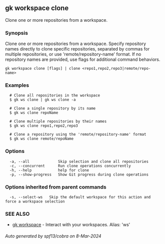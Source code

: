 ## gk workspace clone

Clone one or more repositories from a workspace.

### Synopsis

Clone one or more repositories from a workspace. Specify repository names directly to clone specific repositories,
separated by commas for multiple repositories, or use 'remote/repository-name' format.
If no repository names are provided, use flags for additional command behaviors.

```
gk workspace clone [flags] | clone <repo1,repo2,repo3|remote/repo-name>
```

### Examples

```
  # Clone all repositories in the workspace
  $ gk ws clone | gk ws clone -a

  # Clone a single repository by its name
  $ gk ws clone repoName

  # Clone multiple repositories by their names
  $ gk ws clone repo1,repo2,repo3

  # Clone a repository using the 'remote/repository-name' format
  $ gk ws clone remote/repoName
```

### Options

```
  -a, --all             Skip selection and clone all repositories
  -c, --concurrent      Run clone operations concurrently
  -h, --help            help for clone
  -p, --show-progress   Show Git progress during clone operations
```

### Options inherited from parent commands

```
  -s, --select-ws   Skip the default workspace for this action and force a workspace selection
```

### SEE ALSO

* [gk workspace](gk_workspace.md)	 - Interact with your workspaces. Alias: 'ws'

###### Auto generated by spf13/cobra on 8-Mar-2024
